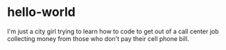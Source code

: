 # hello-world

I'm just a city girl trying to learn how to code to get out of a call center job collecting money from those who don't pay their cell phone bill.
